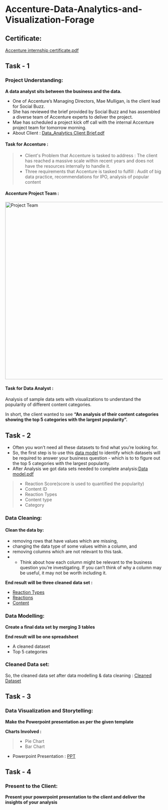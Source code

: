 # Accenture-Data-Analytics-and-Visualization-Forage
## Certificate:
[Accenture internship certificate.pdf](https://github.com/fazilahd/Accenture-project/blob/main/Accenture%20internship%20certificate.pdf)

## Task - 1
### Project Understanding:
**A data analyst sits between the business and the data.**

 - One of Accenture’s Managing Directors, Mae Mulligan, is the client lead for Social Buzz.
 - She has reviewed the brief provided by Social Buzz and has assembled a diverse team of Accenture experts to deliver the project.
 - Mae has scheduled a project kick off call with the internal Accenture project team for tomorrow morning.
 - About Client : 
[Data_Analytics Client Brief.pdf](https://github.com/fazilahd/Accenture-project/blob/main/Data_Analytics%20Client%20Brief.pdf)


#### Task for Accenture : 

 >- Client's Problem that Accenture is tasked to address : The client has reached a massive scale within recent years and does not have the resources internally to handle it.
 >- Three requirements that Accenture is tasked to fulfill : Audit of big data practice, recommendations for IPO, analysis of popular content
 
 #### Accenture Project Team :
 <img width="567" alt="Project Team" src="https://github.com/fazilahd/Accenture-project/assets/170703862/38578f51-6985-4bea-a293-b81ca2a38914">

 
 #### Task for Data Analyst :
Analysis of sample data sets with visualizations to understand the popularity of different content categories.

In short, the client wanted to see **“An analysis of their content categories showing the top 5 categories with the largest popularity”.** 

## Task - 2
 - Often you won’t need all these datasets to find what you’re looking for.
 - So, the first step is to use this [data model]() to identify which datasets will be required to answer your business question - which is to to figure out the top 5 categories with the largest popularity.
 - After Analysis we got data sets needed to complete analysis:[Data model.pdf](https://github.com/fazilahd/Accenture-project/blob/main/Data%20model.pdf)

 >- Reaction Score(score is used to quantified the popularity)
 >- Content ID
 >- Reaction Types
 >- Content type
 >- Category
 
### Data Cleaning:
#### Clean the data by:
 - removing rows that have values which are missing,
 - changing the data type of some values within a column, and
 - removing columns which are not relevant to this task.
 - - Think about how each column might be relevant to the business question you’re investigating. If you can’t think of why a column may be useful, it may not be worth including it.

**End result will be three cleaned data set :**
 - [Reaction Types](https://github.com/fazilahd/Accenture-project/blob/main/Reaction%20Types.csv)
 - [Reactions](https://github.com/fazilahd/Accenture-project/blob/main/Reactions.csv)
 - [Content](https://github.com/fazilahd/Accenture-project/blob/main/Content.csv)

### Data Modelling:

**Create a final data set by merging 3 tables**

**End result will be one spreadsheet**
 - A cleaned dataset
 - Top 5 categories
 
 ### Cleaned Data set:
 So, the cleaned data set after data modelling & data cleaning : [Cleaned Dataset](https://github.com/fazilahd/Accenture-project/blob/main/Cleaned%20dataset.csv)
 
 ## Task - 3
 ### Data Visualization and Storytelling:
 **Make the Powerpoint presentation as per the given template**
 
 **Charts Involved :**
  >- Pie Chart
  >- Bar Chart
  
 - Powerpoint Presentation : [PPT](https://github.com/fazilahd/Accenture-project/blob/main/Accenture%20ppt.pptx)
 
 ## Task - 4
 ### Present to the Client:
 **Present your powerpoint presentation to the client and deliver the insights of your analysis** 
 
